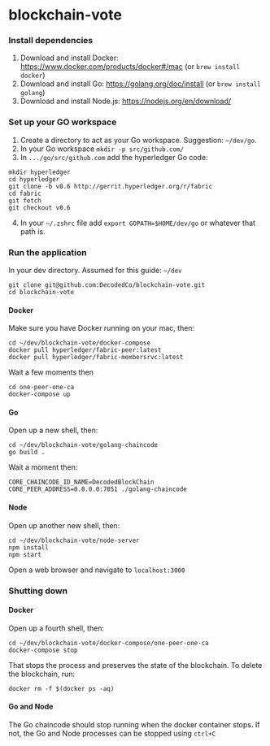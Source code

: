 # blockchain-vote

### Install dependencies

1. Download and install Docker: https://www.docker.com/products/docker#/mac (or `brew install docker`)
2. Download and install Go: https://golang.org/doc/install (or `brew install golang`)
3. Download and install Node.js: https://nodejs.org/en/download/

### Set up your GO workspace

1. Create a directory to act as your Go workspace. Suggestion: `~/dev/go`.
2. In your Go workspace `mkdir -p src/github.com/`
3. In `.../go/src/github.com` add the hyperledger Go code:

```
mkdir hyperledger
cd hyperledger
git clone -b v0.6 http://gerrit.hyperledger.org/r/fabric
cd fabric
git fetch
git checkout v0.6
```

4. In your `~/.zshrc` file add `export GOPATH=$HOME/dev/go` or whatever that path is.

### Run the application 

In your dev directory. Assumed for this guide: `~/dev`

```
git clone git@github.com:DecodedCo/blockchain-vote.git
cd blockchain-vote
```

#### Docker

Make sure you have Docker running on your mac, then:

```
cd ~/dev/blockchain-vote/docker-compose
docker pull hyperledger/fabric-peer:latest
docker pull hyperledger/fabric-membersrvc:latest
```

Wait a few moments then

```
cd one-peer-one-ca
docker-compose up
```

#### Go

Open up a new shell, then:

```
cd ~/dev/blockchain-vote/golang-chaincode
go build .
```

Wait a moment then:

```
CORE_CHAINCODE_ID_NAME=DecodedBlockChain CORE_PEER_ADDRESS=0.0.0.0:7051 ./golang-chaincode
```

#### Node

Open up another new shell, then:

```
cd ~/dev/blockchain-vote/node-server
npm install
npm start
```

Open a web browser and navigate to `localhost:3000`

### Shutting down

#### Docker

Open up a fourth shell, then:

```
cd ~/dev/blockchain-vote/docker-compose/one-peer-one-ca
docker-compose stop
```

That stops the process and preserves the state of the blockchain. To delete the blockchain, run:

```
docker rm -f $(docker ps -aq)
```

#### Go and Node

The Go chaincode should stop running when the docker container stops. If not, the Go and Node processes can be stopped using `ctrl+C`
